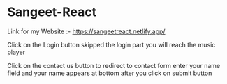 # Sangeet-React


Link for my Website :- https://sangeetreact.netlify.app/

Click on the Login button skipped the login part you will reach the music player

Click on the contact us button to redirect to contact form enter your name field and your name appears at bottom after you click on submit button
